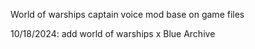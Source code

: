 World of warships captain voice mod base on game files

10/18/2024: add world of warships x Blue Archive
